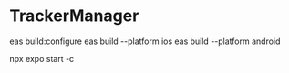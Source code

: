 # TrackerManager

eas build:configure
eas build --platform ios
eas build --platform android

npx expo start -c